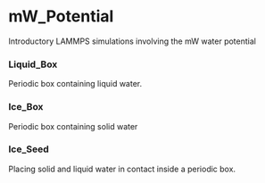 # mW_Potential

Introductory LAMMPS simulations involving the mW water potential

### Liquid_Box
Periodic box containing liquid water.

### Ice_Box
Periodic box containing solid water

### Ice_Seed
Placing solid and liquid water in contact inside a periodic box.
